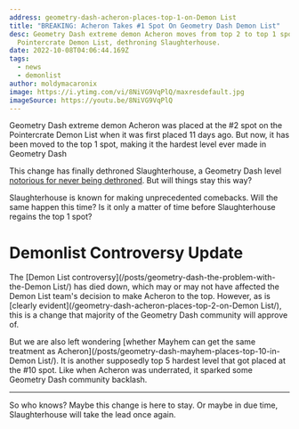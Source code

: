 ```yaml
---
address: geometry-dash-acheron-places-top-1-on-Demon List
title: "BREAKING: Acheron Takes #1 Spot On Geometry Dash Demon List"
desc: Geometry Dash extreme demon Acheron moves from top 2 to top 1 spot on the
  Pointercrate Demon List, dethroning Slaughterhouse.
date: 2022-10-08T04:06:44.169Z
tags:
  - news
  - demonlist
author: moldymacaronix
image: https://i.ytimg.com/vi/8NiVG9VqPlQ/maxresdefault.jpg
imageSource: https://youtu.be/8NiVG9VqPlQ
---
```

Geometry Dash extreme demon Acheron was placed at the #2 spot on the Pointercrate Demon List when it was first placed 11 days ago. But now, it has been moved to the top 1 spot, making it the hardest level ever made in Geometry Dash

This change has finally dethroned Slaughterhouse, a Geometry Dash level [notorious for never being dethroned](/posts/geometry-dash-slaughterhouse-top-1/). But will things stay this way?[](/posts/geometry-dash-slaughterhouse-top-1/)

Slaughterhouse is known for making unprecedented comebacks. Will the same happen this time? Is it only a matter of time before Slaughterhouse regains the top 1 spot?

# D﻿emonlist Controversy Update

T﻿he [Demon List controversy](/posts/geometry-dash-the-problem-with-the-Demon List/) has died down, which may or may not have affected the Demon List team's decision to make Acheron to the top. However, as is [clearly evident](/geometry-dash-acheron-places-top-2-on-Demon List/), this is a change that majority of the Geometry Dash community will approve of.

B﻿ut we are also left wondering [whether Mayhem can get the same treatment as Acheron](/posts/geometry-dash-mayhem-places-top-10-in-Demon List/). It is another supposedly top 5 hardest level that got placed at the #10 spot. Like when Acheron was underrated, it sparked some Geometry Dash community backlash.

- - -

S﻿o who knows? Maybe this change is here to stay. Or maybe in due time, Slaughterhouse will take the lead once again.